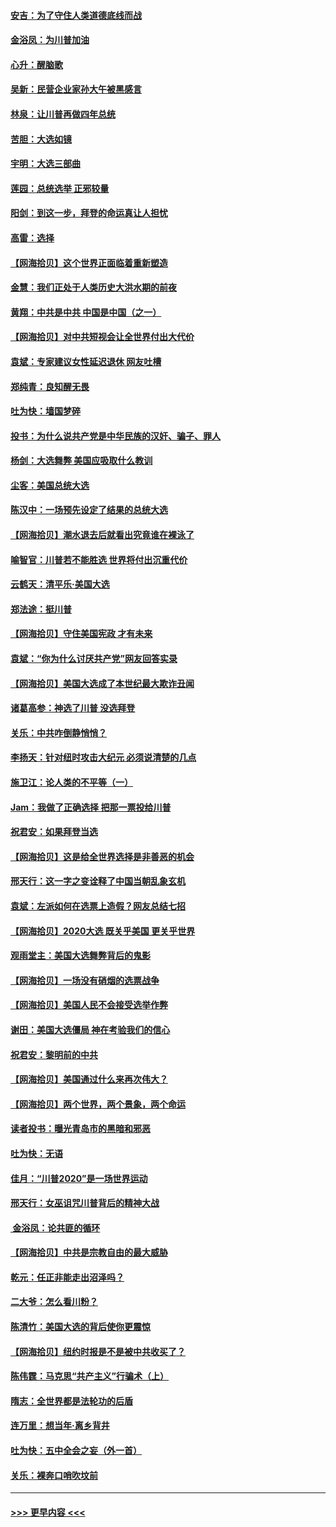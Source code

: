 #### [安吉：为了守住人类道德底线而战](../pages/nsc993/n12551111.md?t=11160102) 
#### [金浴凤：为川普加油](../pages/nsc993/n12551085.md?t=11160102) 
#### [心升：醒脑歌](../pages/nsc993/n12550984.md?t=11160102) 
#### [吴新：民营企业家孙大午被黑感言](../pages/nsc993/n12550656.md?t=11160102) 
#### [林泉：让川普再做四年总统](../pages/nsc993/n12550640.md?t=11160102) 
#### [苦胆：大选如镜](../pages/nsc993/n12550630.md?t=11160102) 
#### [宇明：大选三部曲](../pages/nsc993/n12550603.md?t=11160102) 
#### [莲园：总统选举 正邪较量](../pages/nsc993/n12550594.md?t=11160102) 
#### [阳剑：到这一步，拜登的命运真让人担忧](../pages/nsc993/n12549093.md?t=11160102) 
#### [高雷：选择](../pages/nsc993/n12549087.md?t=11160102) 
#### [【网海拾贝】这个世界正面临着重新塑造](../pages/nsc993/n12548326.md?t=11160102) 
#### [金慧：我们正处于人类历史大洪水期的前夜](../pages/nsc993/n12547914.md?t=11160102) 
#### [黄翔：中共是中共 中国是中国（之一）](../pages/nsc993/n12547576.md?t=11160102) 
#### [【网海拾贝】对中共短视会让全世界付出大代价](../pages/nsc993/n12546043.md?t=11160102) 
#### [袁斌：专家建议女性延迟退休 网友吐槽](../pages/nsc993/n12545424.md?t=11160102) 
#### [郑纯青：良知醒无畏](../pages/nsc993/n12545394.md?t=11160102) 
#### [吐为快：墙国梦碎](../pages/nsc993/n12545309.md?t=11160102) 
#### [投书：为什么说共产党是中华民族的汉奸、骗子、罪人](../pages/nsc993/n12545089.md?t=11160102) 
#### [杨剑：大选舞弊 美国应吸取什么教训](../pages/nsc993/n12543937.md?t=11160102) 
#### [尘客：美国总统大选](../pages/nsc993/n12543828.md?t=11160102) 
#### [陈汉中：一场预先设定了结果的总统大选](../pages/nsc993/n12543564.md?t=11160102) 
#### [【网海拾贝】潮水退去后就看出究竟谁在裸泳了](../pages/nsc993/n12543321.md?t=11160102) 
#### [喻智官：川普若不能胜选 世界将付出沉重代价](../pages/nsc993/n12541352.md?t=11160102) 
#### [云鹤天：清平乐‧美国大选](../pages/nsc993/n12540916.md?t=11160102) 
#### [郑法途：挺川普](../pages/nsc993/n12540898.md?t=11160102) 
#### [【网海拾贝】守住美国宪政 才有未来](../pages/nsc993/n12540423.md?t=11160102) 
#### [袁斌：“你为什么讨厌共产党”网友回答实录](../pages/nsc993/n12540208.md?t=11160102) 
#### [【网海拾贝】美国大选成了本世纪最大欺诈丑闻](../pages/nsc993/n12538029.md?t=11160102) 
#### [诸葛高参：神选了川普 没选拜登](../pages/nsc993/n12537664.md?t=11160102) 
#### [关乐：中共咋倒静悄悄？](../pages/nsc993/n12537615.md?t=11160102) 
#### [李扬天：针对纽时攻击大纪元 必须说清楚的几点](../pages/nsc993/n12536001.md?t=11160102) 
#### [施卫江：论人类的不平等（一）](../pages/nsc993/n12535700.md?t=11160102) 
#### [Jam：我做了正确选择 把那一票投给川普](../pages/nsc993/n12535743.md?t=11160102) 
#### [祝君安：如果拜登当选](../pages/nsc993/n12535726.md?t=11160102) 
#### [【网海拾贝】这是给全世界选择是非善恶的机会](../pages/nsc993/n12535061.md?t=11160102) 
#### [邢天行：这一字之变诠释了中国当朝乱象玄机](../pages/nsc993/n12533446.md?t=11160102) 
#### [袁斌：左派如何在选票上造假？网友总结七招](../pages/nsc993/n12533180.md?t=11160102) 
#### [【网海拾贝】2020大选 既关乎美国 更关乎世界](../pages/nsc993/n12533161.md?t=11160102) 
#### [观雨堂主：美国大选舞弊背后的鬼影](../pages/nsc993/n12533153.md?t=11160102) 
#### [【网海拾贝】一场没有硝烟的选票战争](../pages/nsc993/n12531883.md?t=11160102) 
#### [【网海拾贝】美国人民不会接受选举作弊](../pages/nsc993/n12528850.md?t=11160102) 
#### [谢田：美国大选僵局 神在考验我们的信心](../pages/nsc993/n12527932.md?t=11160102) 
#### [祝君安：黎明前的中共](../pages/nsc993/n12524071.md?t=11160102) 
#### [【网海拾贝】美国通过什么来再次伟大？](../pages/nsc993/n12523844.md?t=11160102) 
#### [【网海拾贝】两个世界，两个景象，两个命运](../pages/nsc993/n12521419.md?t=11160102) 
#### [读者投书：曝光青岛市的黑暗和邪恶](../pages/nsc993/n12520988.md?t=11160102) 
#### [吐为快：无语](../pages/nsc993/n12518588.md?t=11160102) 
#### [佳月：“川普2020”是一场世界运动](../pages/nsc993/n12518581.md?t=11160102) 
#### [邢天行：女巫诅咒川普背后的精神大战](../pages/nsc993/n12517257.md?t=11160102) 
#### [ 金浴凤：论共匪的循环](../pages/nsc993/n12517133.md?t=11160102) 
#### [【网海拾贝】中共是宗教自由的最大威胁](../pages/nsc993/n12516879.md?t=11160102) 
#### [乾元：任正非能走出沼泽吗？](../pages/nsc993/n12515831.md?t=11160102) 
#### [二大爷：怎么看川粉？](../pages/nsc993/n12515820.md?t=11160102) 
#### [陈清竹：美国大选的背后使你更震惊](../pages/nsc993/n12515589.md?t=11160102) 
#### [【网海拾贝】纽约时报是不是被中共收买了？](../pages/nsc993/n12515122.md?t=11160102) 
#### [陈伟霆：马克思“共产主义”行骗术（上）](../pages/nsc993/n12510217.md?t=11160102) 
#### [隋志：全世界都是法轮功的后盾](../pages/nsc993/n12510636.md?t=11160102) 
#### [连万里：想当年‧离乡背井](../pages/nsc993/n12510623.md?t=11160102) 
#### [吐为快：五中全会之妄（外一首）](../pages/nsc993/n12510470.md?t=11160102) 
#### [关乐：裸奔口哨吹坟前](../pages/nsc993/n12510403.md?t=11160102) 

----
#### [ >>> 更早内容 <<< ](../indexes/nsc993-earlier.md)
